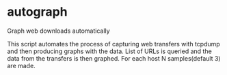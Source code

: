 # autograph
Graph web downloads automatically

This script automates the process of capturing web transfers with tcpdump and then producing graphs with the data.
List of URLs is queried and the data from the transfers is then graphed. For each host N samples(default 3) are made.

